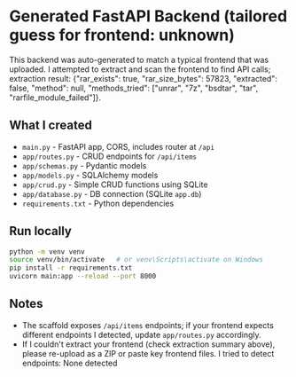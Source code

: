 # Generated FastAPI Backend (tailored guess for frontend: unknown)

This backend was auto-generated to match a typical frontend that was uploaded. I attempted to extract and scan the frontend to find API calls; extraction result: {"rar_exists": true, "rar_size_bytes": 57823, "extracted": false, "method": null, "methods_tried": ["unrar", "7z", "bsdtar", "tar", "rarfile_module_failed"]}.

## What I created
- `main.py` - FastAPI app, CORS, includes router at `/api`
- `app/routes.py` - CRUD endpoints for `/api/items`
- `app/schemas.py` - Pydantic models
- `app/models.py` - SQLAlchemy models
- `app/crud.py` - Simple CRUD functions using SQLite
- `app/database.py` - DB connection (SQLite `app.db`)
- `requirements.txt` - Python dependencies

## Run locally
```bash
python -m venv venv
source venv/bin/activate   # or venv\Scripts\activate on Windows
pip install -r requirements.txt
uvicorn main:app --reload --port 8000
```

## Notes
- The scaffold exposes `/api/items` endpoints; if your frontend expects different endpoints I detected, update `app/routes.py` accordingly.
- If I couldn't extract your frontend (check extraction summary above), please re-upload as a ZIP or paste key frontend files. I tried to detect endpoints: None detected